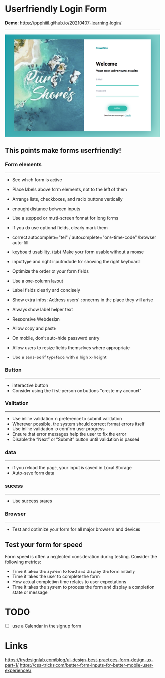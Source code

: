 # Userfriendly Login Form
**Demo**: <https://ppphiiil.github.io/20210407-learning-login/>

---

![form example](readmefiles/form.png)


## This points make forms userfriendly!

### Form elements

---

- See which form is active
- Place labels above form elements, not to the left of them
- Arrange lists, checkboxes, and radio buttons vertically
- enought distance between inputs
- Use a stepped or multi-screen format for long forms
- If you do use optional fields, clearly mark them
- correct autocomplete="tel" / autocomplete="one-time-code" /browser auto-fill
- keyboard usability, (tab) Make your form usable without a mouse
- inputtype and right inputmdode for showing the right keyboard
- Optimize the order of your form fields
- Use a one-column layout
- Label fields clearly and concisely
- Show extra infos: Address users’ concerns in the place they will arise
- Always show label helper text
- Responsive Webdesign
- Allow copy and paste
- On mobile, don’t auto-hide password entry

- Allow users to resize fields themselves where appropriate
- Use a sans-serif typeface with a high x-height

### Button
---
- interactive button
- Consider using the first-person on buttons "create my account"

### Valitation
---
- Use inline validation in preference to submit validation
- Wherever possible, the system should correct format errors itself
- Use inline validation to confirm user progress
- Ensure that error messages help the user to fix the error
- Disable the “Next” or “Submit” button until validation is passed

### data
---
- if you reload the page, your input is saved in Local Storage
- Auto-save form data

### sucess
---
- Use success states

### Browser
---
- Test and optimize your form for all major browsers and devices



## Test your form for speed
Form speed is often a neglected consideration during testing. Consider the following metrics:

- Time it takes the system to load and display the form initially
- Time it takes the user to complete the form
- How actual completion time relates to user expectations
- Time it takes the system to process the form and display a completion state or message


# TODO
- [ ] use a Calendar in the signup form



# Links
https://trydesignlab.com/blog/ui-design-best-practices-form-design-ux-part-1/
https://css-tricks.com/better-form-inputs-for-better-mobile-user-experiences/